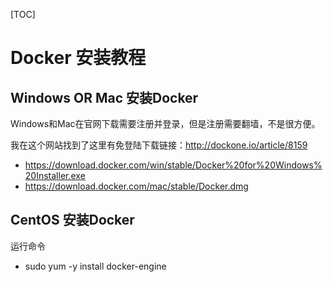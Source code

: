 [TOC]

# Docker 安装教程

## Windows OR Mac 安装Docker

Windows和Mac在官网下载需要注册并登录，但是注册需要翻墙，不是很方便。

我在这个网站找到了这里有免登陆下载链接：http://dockone.io/article/8159

- https://download.docker.com/win/stable/Docker%20for%20Windows%20Installer.exe
- https://download.docker.com/mac/stable/Docker.dmg

## CentOS 安装Docker

运行命令

- sudo yum -y install docker-engine
